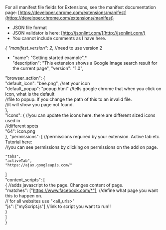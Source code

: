 For all manifest file fields for Extensions, see the manifest documentation page:
[https://developer.chrome.com/extensions/manifest](https://developer.chrome.com/extensions/manifest)

* JSON file format
* JSON validator is here: [http://jsonlint.com/](http://jsonlint.com/)
* You cannot include comments as I have here.


*{*
  *"manifest_version": 2,* //need to use version 2

 * "name": "Getting started example",*  
  "description": "This extension shows a Google Image search result for the current page",
  "version": "1.0",

  "browser_action": {  
    "default_icon": "bee.png",    //set your icon  
    "default_popup": "popup.html" //tells google chrome that when you click on icon, what is the default   
                                  //file to popup. If you change the path of this to an invalid file.   
                                  //it will show you page not found.  
  },  
  "icons": { //you can update the icons here. there are different sized icons used in   
             //different spots  
  "64": icon.png  
  },
  "permissions": [  //permissions required by your extension. Active tab etc. Tutorial here:  
                    //you can see permissions by clicking on permissions on the add on page.  

    "tabs",  
    "activeTab",  
    "https://ajax.googleapis.com/"  
  ]  
  "content_scripts": [  
    {                   //adds javascript to the page. Changes content of page.  
      "matches": ["https://www.facebook.com/*"], //define what page you want this to happen on.   
                                                  // for all websites use "<all_urls>"  
      "js": ["myScript.js"]  //link to script you want to run!!  
    }  
  ]  
}  
